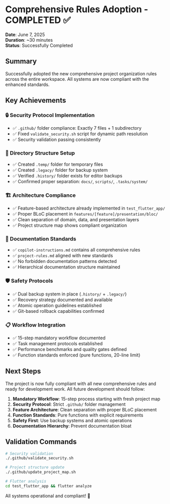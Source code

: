 # Comprehensive Rules Adoption - COMPLETED ✅

**Date**: June 7, 2025  
**Duration**: ~30 minutes  
**Status**: Successfully Completed  

## Summary

Successfully adopted the new comprehensive project organization rules across the entire workspace. All systems are now compliant with the enhanced standards.

## Key Achievements

### 🔒 Security Protocol Implementation
- ✅ `.github/` folder compliance: Exactly 7 files + 1 subdirectory
- ✅ Fixed `validate_security.sh` script for dynamic path resolution
- ✅ Security validation passing consistently

### 📁 Directory Structure Setup
- ✅ Created `.temp/` folder for temporary files
- ✅ Created `.legacy/` folder for backup system
- ✅ Verified `.history/` folder exists for editor backups
- ✅ Confirmed proper separation: `docs/`, `scripts/`, `.tasks/system/`

### 🏗️ Architecture Compliance
- ✅ Feature-based architecture already implemented in `test_flutter_app/`
- ✅ Proper BLoC placement in `features/[feature]/presentation/bloc/`
- ✅ Clean separation of domain, data, and presentation layers
- ✅ Project structure map shows compliant organization

### 📖 Documentation Standards
- ✅ `copilot-instructions.md` contains all comprehensive rules
- ✅ `project-rules.md` aligned with new standards
- ✅ No forbidden documentation patterns detected
- ✅ Hierarchical documentation structure maintained

### 🛡️ Safety Protocols
- ✅ Dual backup system in place (`.history/` + `.legacy/`)
- ✅ Recovery strategy documented and available
- ✅ Atomic operation guidelines established
- ✅ Git-based rollback capabilities confirmed

### 📋 Workflow Integration
- ✅ 15-step mandatory workflow documented
- ✅ Task management protocols established
- ✅ Performance benchmarks and quality gates defined
- ✅ Function standards enforced (pure functions, 20-line limit)

## Next Steps

The project is now fully compliant with all new comprehensive rules and ready for development work. All future development should follow:

1. **Mandatory Workflow**: 15-step process starting with fresh project map
2. **Security Protocol**: Strict `.github/` folder management
3. **Feature Architecture**: Clean separation with proper BLoC placement
4. **Function Standards**: Pure functions with explicit requirements
5. **Safety First**: Use backup systems and atomic operations
6. **Documentation Hierarchy**: Prevent documentation bloat

## Validation Commands

```bash
# Security validation
./.github/validate_security.sh

# Project structure update
./.github/update_project_map.sh

# Flutter analysis
cd test_flutter_app && flutter analyze
```

All systems operational and compliant! 🚀
